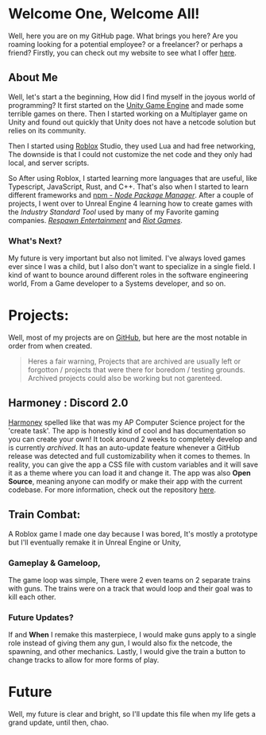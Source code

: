 # Welcome One, Welcome All!
Well, here you are on my GitHub page. What brings you here? Are you roaming looking for a potential employee? or a freelancer? or perhaps a friend? Firstly, you can check out my website to see what I offer [here](https://chezyname.github.io/portfollio/).
## About Me
Well, let's start a the beginning, How did I find myself in the joyous world of programming? It first started on the [Unity Game Engine](http://unity.com) and made some terrible games on there. Then I started working on a Multiplayer game on Unity and found out quickly that Unity does not have a netcode solution but relies on its community.

Then I started using [Roblox](https://www.roblox.com/users/151058724/profile#!/creations) Studio, they used Lua and had free networking, The downside is that I could not customize the net code and they only had local, and server scripts.

So After using Roblox, I started learning more languages that are useful, like Typescript, JavaScript, Rust, and C++. That's also when I started to learn different frameworks and [npm - *Node Package Manager*](https://www.npmjs.com/). After a couple of projects, I went over to Unreal Engine 4 learning how to create games with the *Industry Standard Tool* used by many of my Favorite gaming companies. *[Respawn Entertainment](https://www.respawn.com/)* and *[Riot Games](https://www.riotgames.com/en)*.

### What's Next?
My future is very important but also not limited. I've always loved games ever since I was a child, but I also don't want to specialize in a single field. I kind of want to bounce around different roles in the software engineering world, From a Game developer to a Systems developer, and so on.

# Projects:
Well, most of my projects are on [GitHub](https://github.com/ChezyName), but here are the most notable in order from when created.
> Heres a fair warning, Projects that are archived are usually left or forgotton / projects that were there for boredom / testing grounds.
  Archived projects could also be working but not garenteed.

## Harmoney : Discord 2.0
[Harmoney](https://github.com/ChezyName/Harmoney) spelled like that was my AP Computer Science project for the 'create task'. The app is honestly kind of cool and has documentation so you can create your own! It took around 2 weeks to completely develop and is currently *archived*. It has an auto-update feature whenever a GitHub release was detected and full customizability when it comes to themes. In reality, you can give the app a CSS file with custom variables and it will save it as a theme where you can load it and change it. The app was also  **Open Source**, meaning anyone can modify or make their app with the current codebase. For more information, check out the repository [here](https://github.com/ChezyName/Harmoney).

## Train Combat:
A Roblox game I made one day because I was bored, It's mostly a prototype but I'll eventually remake it in Unreal Engine or Unity,
### Gameplay & Gameloop,
The game loop was simple, There were 2 even teams on 2 separate trains with guns. The trains were on a track that would loop and their goal was to kill each other. 
### Future Updates?
If and **When** I remake this masterpiece, I would make guns apply to a single role instead of giving them any gun, I would also fix the netcode, the spawning, and other mechanics. Lastly, I would give the train a button to change tracks to allow for more forms of play.

# Future
Well, my future is clear and bright, so I'll update this file when my life gets a grand update, until then, chao.
